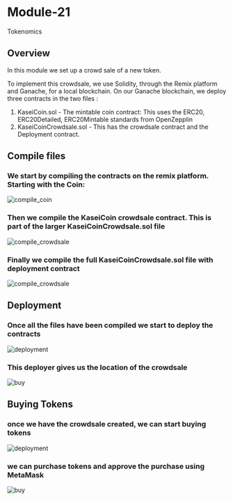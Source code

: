 # Module-21
Tokenomics

## Overview
In this module we set up a crowd sale of a new token. 

To implement this crowdsale, we use Solidity, through the Remix platform and Ganache, for a local blockchain. On our Ganache blockchain, we deploy three contracts in the two files :

1. KaseiCoin.sol - The mintable coin contract: This uses the ERC20, ERC20Detailed, ERC20Mintable standards from OpenZepplin
2. KaseiCoinCrowdsale.sol - This has the crowdsale contract and the Deployment contract. 


## Compile files 

### We start by compiling the contracts on the remix platform. Starting with the Coin: 

![compile_coin](./Evaluation%20Evidence/compile%20coin.png)

### Then we compile the KaseiCoin crowdsale contract. This is part of the larger KaseiCoinCrowdsale.sol file 

![compile_crowdsale](./Evaluation%20Evidence/compile%20crowd%20sale%20contract.png)

### Finally we compile the full KaseiCoinCrowdsale.sol file with deployment contract

![compile_crowdsale](./Evaluation%20Evidence/compile%20crowd%20sale%20deployer.png)


## Deployment 

### Once all the files have been compiled we start to deploy the contracts 

![deployment](./Evaluation%20Evidence/crowdsaleDeployer%20on%20test%20chain.png)

### This deployer gives us the location of the crowdsale


![buy](./Evaluation%20Evidence/token%20deployment.png)


## Buying Tokens

### once we have the crowdsale created, we can start buying tokens

![deployment](./Evaluation%20Evidence/crowdsale%20contract%20deployment.png)



### we can purchase tokens and approve the purchase using MetaMask



![buy](./Evaluation%20Evidence/token%20buy.png)